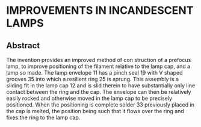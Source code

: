 # IMPROVEMENTS IN INCANDESCENT LAMPS

## Abstract
The invention provides an improved method of con struction of a prefocus lamp, to improve positioning of the filament relative to the lamp cap, and a lamp so made. The lamp envelope 11 has a pinch seal 19 with V shaped grooves 35 into which a resilient ring 25 is sprung. This assembly is a sliding fit in the lamp cap 12 and is slid therein to have substantially only line contact between the ring and the cap. The envelope can then be relatively easily rocked and otherwise moved in the lamp cap to be precisely positioned. When the positioning is complete solder 33 previously placed in the cap is melted, the position being such that it flows over the ring and fixes the ring to the lamp cap.